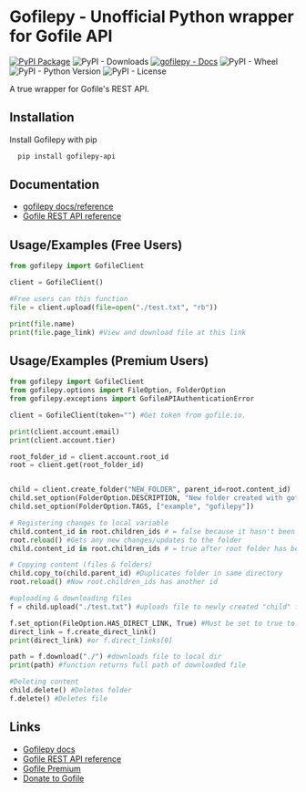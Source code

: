
# Gofilepy - Unofficial Python wrapper for Gofile API

[![PyPI Package](https://badge.fury.io/py/gofilepy-api.svg)](https://pypi.org/project/gofilepy-api/)
![PyPI - Downloads](https://img.shields.io/pypi/dm/gofilepy-api)
[![gofilepy - Docs](https://img.shields.io/badge/docs-yes-bright_green)](https://m0bb1n.github.io/gofilepy/gofilepy.html)
![PyPI - Wheel](https://img.shields.io/pypi/wheel/gofilepy-api)
![PyPI - Python Version](https://img.shields.io/pypi/pyversions/gofilepy-api)
![PyPI - License](https://img.shields.io/pypi/l/gofilepy-api)

A true wrapper for Gofile's REST API.
## Installation

Install Gofilepy with pip
```bash
  pip install gofilepy-api
```

## Documentation
- [gofilepy docs/reference](https://m0bb1n.github.io/gofilepy/)
- [Gofile REST API reference](https://gofile.io/api)


## Usage/Examples (Free Users)

```python
from gofilepy import GofileClient

client = GofileClient()

#Free users can this function
file = client.upload(file=open("./test.txt", "rb"))

print(file.name)
print(file.page_link) #View and download file at this link

```

## Usage/Examples (Premium Users)

```python
from gofilepy import GofileClient
from gofilepy.options import FileOption, FolderOption
from gofilepy.exceptions import GofileAPIAuthenticationError

client = GofileClient(token="") #Get token from gofile.io.

print(client.account.email)
print(client.account.tier)

root_folder_id = client.account.root_id
root = client.get(root_folder_id)


child = client.create_folder("NEW_FOLDER", parent_id=root.content_id)
child.set_option(FolderOption.DESCRIPTION, "New folder created with gofilepy") #More options available https://gofile.io/api
child.set_option(FolderOption.TAGS, ["example", "gofilepy"])

# Registering changes to local variable
child.content_id in root.children_ids # = false because it hasn't been updated
root.reload() #Gets any new changes/updates to the folder
child.content_id in root.children_ids # = true after root folder has been reloaded

# Copying content (files & folders)
child.copy_to(child.parent_id) #Duplicates folder in same directory
root.reload() #Now root.children_ids has another id

#uploading & downloading files
f = child.upload("./test.txt") #uploads file to newly created "child" folder

f.set_option(FileOption.HAS_DIRECT_LINK, True) #Must be set to true to download using gofilepy
direct_link = f.create_direct_link()
print(direct_link) #or f.direct_links[0]

path = f.download("./") #downloads file to local dir
print(path) #function returns full path of downloaded file

#Deleting content
child.delete() #Deletes folder
f.delete() #Deletes file

```


## Links
 - [Gofilepy docs](https://m0bb1n.github.io/gofilepy/)
 - [Gofile REST API reference](https://gofile.io/api)
 - [Gofile Premium ](https://gofile.io/premium)
 - [Donate to Gofile](https://www.buymeacoffee.com/gofile)


